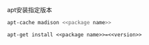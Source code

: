 
apt安装指定版本

```sh
apt-cache madison <<package name>>
```

```
apt-get install <<package name>>=<<version>>
```









